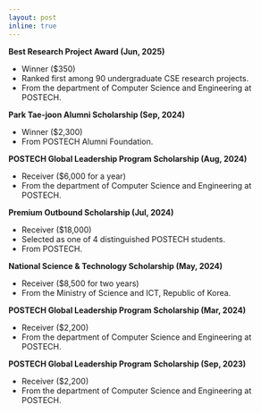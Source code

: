 ```yaml
---
layout: post
inline: true
---
```


**Best Research Project Award (Jun, 2025)**
- Winner ($350)
- Ranked first among 90 undergraduate CSE research projects.
- From the department of Computer Science and Engineering at POSTECH.

**Park Tae-joon Alumni Scholarship (Sep, 2024)**
- Winner ($2,300)
- From POSTECH Alumni Foundation.

**POSTECH Global Leadership Program Scholarship (Aug, 2024)**
- Receiver ($6,000 for a year)
- From the department of Computer Science and Engineering at POSTECH.

**Premium Outbound Scholarship (Jul, 2024)**
- Receiver ($18,000)
- Selected as one of 4 distinguished POSTECH students.
- From POSTECH.

**National Science & Technology Scholarship (May, 2024)**
- Receiver ($8,500 for two years)
- From the Ministry of Science and ICT, Republic of Korea.

**POSTECH Global Leadership Program Scholarship (Mar, 2024)**
- Receiver ($2,200)
- From the department of Computer Science and Engineering at POSTECH.

**POSTECH Global Leadership Program Scholarship (Sep, 2023)**
- Receiver ($2,200)
- From the department of Computer Science and Engineering at POSTECH.
